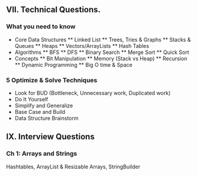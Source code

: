 ## VII. Technical Questions.

### What you need to know

- Core Data Structures
  ** Linked List
  ** Trees, Tries & Graphs
  ** Stacks & Queues
  ** Heaps
  ** Vectors/ArrayLists
  ** Hash Tables
- Algorithms
  ** BFS
  ** DFS
  ** Binary Search
  ** Merge Sort
  \*\* Quick Sort
- Concepts
  ** Bit Manipulation
  ** Memory (Stack vs Heap)
  ** Recursion
  ** Dynamic Programming
  \*\* Big O time & Space

### 5 Optimize & Solve Techniques

- Look for BUD (Bottleneck, Unnecessary work, Duplicated work)
- Do It Yourself
- Simplify and Generalize
- Base Case and Build
- Data Structure Brainstorm

## IX. Interview Questions

### Ch 1: Arrays and Strings

Hashtables, ArrayList & Resizable Arrays, StringBuilder

